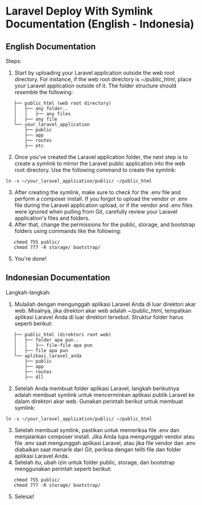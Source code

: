 # Laravel Deploy With Symlink Documentation (English - Indonesia)

## English Documentation
Steps:
1. Start by uploading your Laravel application outside the web root directory. For instance, if the web root directory is ~/public_html, place your Laravel application outside of it. The folder structure should resemble the following:

```
   ├── public_html (web root directory)
   │   ├── any folder..
   │   │   ├── any files
   │   ├── any file
   └── your_laravel_application
       ├── public
       ├── app
       ├── routes
       ├── etc
```

2. Once you've created the Laravel application folder, the next step is to create a symlink to mirror the Laravel public application into the web root directory. Use the following command to create the symlink:

```
ln -s ~/your_laravel_application/public/ ~/public_html
```

3. After creating the symlink, make sure to check for the .env file and perform a composer install. If you forgot to upload the vendor or .env file during the Laravel application upload, or if the vendor and .env files were ignored when pulling from Git, carefully review your Laravel application's files and folders.
4. After that, change the permissions for the public, storage, and bootstrap folders using commands like the following:

```
   chmod 755 public/
   chmod 777 -R storage/ bootstrap/
```

5. You're done!

## Indonesian Documentation

Langkah-langkah:
1. Mulailah dengan mengunggah aplikasi Laravel Anda di luar direktori akar web. Misalnya, jika direktori akar web adalah ~/public_html, tempatkan aplikasi Laravel Anda di luar direktori tersebut. Struktur folder harus seperti berikut:
```
   ├── public_html (direktori root web)
   │   ├── folder apa pun..
   │   │   ├── file-file apa pun
   │   ├── file apa pun
   └── aplikasi_laravel_anda
       ├── public
       ├── app
       ├── routes
       ├── dll
```
2. Setelah Anda membuat folder aplikasi Laravel, langkah berikutnya adalah membuat symlink untuk mencerminkan aplikasi publik Laravel ke dalam direktori akar web. Gunakan perintah berikut untuk membuat symlink:

```
ln -s ~/your_laravel_application/public/ ~/public_html
```

3. Setelah membuat symlink, pastikan untuk memeriksa file .env dan menjalankan composer install. Jika Anda lupa mengunggah vendor atau file .env saat mengunggah aplikasi Laravel, atau jika file vendor dan .env diabaikan saat menarik dari Git, periksa dengan teliti file dan folder aplikasi Laravel Anda.
4. Setelah itu, ubah izin untuk folder public, storage, dan bootstrap menggunakan perintah seperti berikut:

```
   chmod 755 public/
   chmod 777 -R storage/ bootstrap/
```

5. Selesai!
